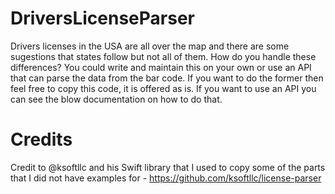 # DriversLicenseParser
Drivers licenses in the USA are all over the map and there are some sugestions that states follow but not all of them. How do you handle these differences? You could write and maintain this on your own or use an API that can parse the data from the bar code. If you want to do the former then feel free to copy this code, it is offered as is. If you want to use an API you can see the blow documentation on how to do that.

# Credits
Credit to @ksoftllc and his Swift library that I used to copy some of the parts that I did not have examples for - https://github.com/ksoftllc/license-parser
